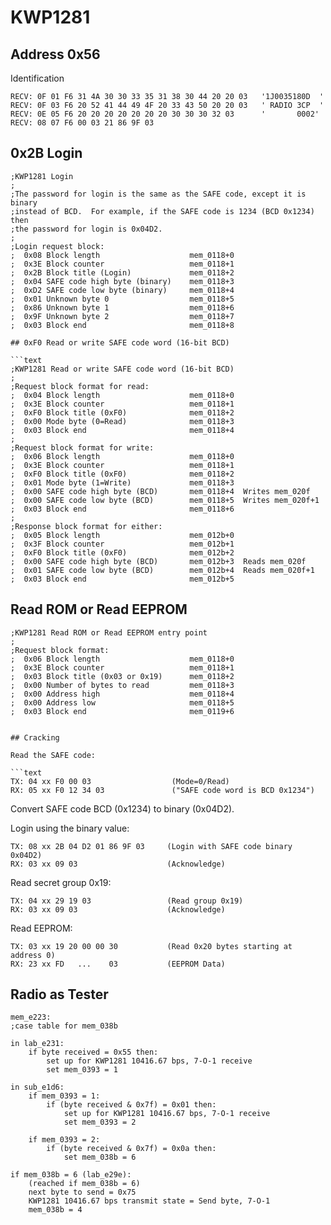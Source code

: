 # KWP1281

## Address 0x56

Identification

```text
RECV: 0F 01 F6 31 4A 30 30 33 35 31 38 30 44 20 20 03   '1J0035180D  '
RECV: 0F 03 F6 20 52 41 44 49 4F 20 33 43 50 20 20 03   ' RADIO 3CP  '
RECV: 0E 05 F6 20 20 20 20 20 20 20 30 30 30 32 03      '       0002'
RECV: 08 07 F6 00 03 21 86 9F 03
```

## 0x2B Login

```text
;KWP1281 Login
;
;The password for login is the same as the SAFE code, except it is binary
;instead of BCD.  For example, if the SAFE code is 1234 (BCD 0x1234) then
;the password for login is 0x04D2.
;
;Login request block:
;  0x08 Block length                    mem_0118+0
;  0x3E Block counter                   mem_0118+1
;  0x2B Block title (Login)             mem_0118+2
;  0x04 SAFE code high byte (binary)    mem_0118+3
;  0xD2 SAFE code low byte (binary)     mem_0118+4
;  0x01 Unknown byte 0                  mem_0118+5
;  0x86 Unknown byte 1                  mem_0118+6
;  0x9F Unknown byte 2                  mem_0118+7
;  0x03 Block end                       mem_0118+8

## 0xF0 Read or write SAFE code word (16-bit BCD)

```text
;KWP1281 Read or write SAFE code word (16-bit BCD)
;
;Request block format for read:
;  0x04 Block length                    mem_0118+0
;  0x3E Block counter                   mem_0118+1
;  0xF0 Block title (0xF0)              mem_0118+2
;  0x00 Mode byte (0=Read)              mem_0118+3
;  0x03 Block end                       mem_0118+4
;
;Request block format for write:
;  0x06 Block length                    mem_0118+0
;  0x3E Block counter                   mem_0118+1
;  0xF0 Block title (0xF0)              mem_0118+2
;  0x01 Mode byte (1=Write)             mem_0118+3
;  0x00 SAFE code high byte (BCD)       mem_0118+4  Writes mem_020f
;  0x00 SAFE code low byte (BCD)        mem_0118+5  Writes mem_020f+1
;  0x03 Block end                       mem_0118+6
;
;Response block format for either:
;  0x05 Block length                    mem_012b+0
;  0x3F Block counter                   mem_012b+1
;  0xF0 Block title (0xF0)              mem_012b+2
;  0x00 SAFE code high byte (BCD)       mem_012b+3  Reads mem_020f
;  0x01 SAFE code low byte (BCD)        mem_012b+4  Reads mem_020f+1
;  0x03 Block end                       mem_012b+5
```

## Read ROM or Read EEPROM

```text
;KWP1281 Read ROM or Read EEPROM entry point
;
;Request block format:
;  0x06 Block length                    mem_0118+0
;  0x3E Block counter                   mem_0118+1
;  0x03 Block title (0x03 or 0x19)      mem_0118+2
;  0x00 Number of bytes to read         mem_0118+3
;  0x00 Address high                    mem_0118+4
;  0x00 Address low                     mem_0118+5
;  0x03 Block end                       mem_0119+6
```
```

## Cracking

Read the SAFE code:

```text
TX: 04 xx F0 00 03                  (Mode=0/Read)
RX: 05 xx F0 12 34 03               ("SAFE code word is BCD 0x1234")
```

Convert SAFE code BCD (0x1234) to binary (0x04D2).

Login using the binary value:

```text
TX: 08 xx 2B 04 D2 01 86 9F 03     (Login with SAFE code binary 0x04D2)
RX: 03 xx 09 03                    (Acknowledge)
```

Read secret group 0x19:
```text
TX: 04 xx 29 19 03                 (Read group 0x19)
RX: 03 xx 09 03                    (Acknowledge)
```

Read EEPROM:
```text
TX: 03 xx 19 20 00 00 30           (Read 0x20 bytes starting at address 0)
RX: 23 xx FD   ...    03           (EEPROM Data)
```

## Radio as Tester

```text
mem_e223:
;case table for mem_038b

in lab_e231:
    if byte received = 0x55 then:
        set up for KWP1281 10416.67 bps, 7-O-1 receive
        set mem_0393 = 1

in sub_e1d6:
    if mem_0393 = 1:
        if (byte received & 0x7f) = 0x01 then:
            set up for KWP1281 10416.67 bps, 7-O-1 receive
            set mem_0393 = 2

    if mem_0393 = 2:
        if (byte received & 0x7f) = 0x0a then:
            set mem_038b = 6

if mem_038b = 6 (lab_e29e):
    (reached if mem_038b = 6)
    next byte to send = 0x75
    KWP1281 10416.67 bps transmit state = Send byte, 7-O-1
    mem_038b = 4
```
